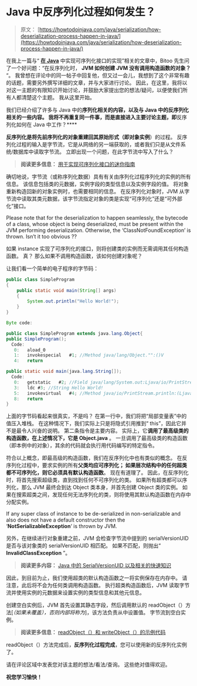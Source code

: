 # Java 中反序列化过程如何发生？

> 原文： [https://howtodoinjava.com/java/serialization/how-deserialization-process-happen-in-java/](https://howtodoinjava.com/java/serialization/how-deserialization-process-happen-in-java/)

在我上一篇与“ **[在 Java](//howtodoinjava.com/java/serialization/a-mini-guide-for-implementing-serializable-interface-in-java/ "A mini guide for implementing serializable interface in java")** 中实现可序列化接口的实现”相关的文章中，Bitoo 先生问了一个好问题：“在反序列化时， **JVM 如何创建 JVM 没有调用构造函数的对象？** “。 我曾想在评论中的同一帖子中回复他，但又过一会儿，我想到了这个非常有趣的话题，需要另外撰写详细的文章，并与大家进行讨论。 因此，在这里，我将以对这一主题的有限知识开始讨论，并鼓励大家提出您的想法/疑问，以便使我们所有人都清楚这个主题。 我从这里开始。

我们已经介绍了许多与 Java 中的**序列化相关的内容，以及与 Java 中的反序列化相关的一些内容。 我将不再重复同一件事，而是直接进入主要讨论主题，即**反序列化如何在 Java 中工作？****

**反序列化是将先前序列化的对象重建回其原始形式（即对象实例**）的过程。 反序列化过程的输入是字节流，它是从网络的另一端获取的，或者我们只是从文件系统/数据库中读取字节流。 立即出现一个问题，在此字节流中写入了什么？

> **阅读更多信息：** [用于实现可序列化接口的迷你指南](//howtodoinjava.com/java/serialization/a-mini-guide-for-implementing-serializable-interface-in-java/ "A mini guide for implementing serializable interface in java")

确切地说，字节流（或称序列化数据）具有有关由序列化过程序列化的实例的所有信息。 该信息包括类的元数据，实例字段的类型信息以及实例字段的值。 将对象重新构造回新的对象实例时，也需要相同的信息。 在反序列化对象时，JVM 从字节流中读取其类元数据，该字节流指定对象的类是实现“可序列化”还是“可外部化”接口。

Please note that for the deserialization to happen seamlessly, the bytecode of a class, whose object is being deserialized, must be present within the JVM performing deserialization. Otherwise, the ‘ClassNotFoundException’ is thrown. Isn’t it too obvious ??

如果 instance 实现了可序列化的接口，则将创建类的实例而无需调用其任何构造函数。 真？ 那么如果不调用构造函数，该如何创建对象呢？

让我们看一个简单的电子程序的字节码：

```java
public class SimpleProgram
{
    public static void main(String[] args)
    {
        System.out.println("Hello World!");
    }
}

Byte code:

public class SimpleProgram extends java.lang.Object{
public SimpleProgram();
  Code:
   0:	aload_0
   1:	invokespecial	#1; //Method java/lang/Object."":()V
   4:	return

public static void main(java.lang.String[]);
  Code:
   0:	getstatic	#2; //Field java/lang/System.out:Ljava/io/PrintStream;
   3:	ldc	#3; //String Hello World!
   5:	invokevirtual	#4; //Method java/io/PrintStream.println:(Ljava/lang/String;)V
   8:	return
}

```

上面的字节码看起来很真实，不是吗？ 在第一行中，我们将把“局部变量表”中的值压入堆栈。 在这种情况下，我们实际上只是将隐式引用推到“ this”，因此它并不是最令人兴奋的说明。 第二条指令是主要内容。 实际上，它**调用了最高级类的构造函数，在上述情况下，它是 Object.java** 。 一旦调用了最高级类的构造函数（即本例中的对象），其余的代码就会执行用代码编写的特定指令。

符合以上概念，即最高级的构造函数，我们在反序列化中也有类似的概念。 在反序列化过程中，要求实例的所有**父类均应可序列化； 如果层次结构中的任何超类都不可序列化，则它必须具有默认构造函数**。 现在有道理了。 因此，在反序列化时，将首先搜索超级类，直到找到任何不可序列化的类。 如果所有超类都可以序列化，那么 JVM 最终会到达 Object 类本身，并首先创建 Object 类的实例。 如果在搜索超类之间，发现任何无法序列化的类，则将使用其默认构造函数在内存中分配实例。

If any super class of instance to be de-serialized in non-serializable and also does not have a default constructor then the ‘**NotSerializableException**‘ is thrown by JVM.

另外，在继续进行对象重建之前，JVM 会检查字节流中提到的 serialVersionUID 是否与该对象类的 serialVersionUID 相匹配。 如果不匹配，则抛出“ **InvalidClassException** ”。

> **阅读更多内容：** [Java 中的 SerialVersionUID 以及相关的快速知识](//howtodoinjava.com/java/serialization/serialversionuid-in-java-and-related-fast-facts/ "SerialVersionUID in java and related fast facts")

因此，到目前为止，我们使用超类的默认构造函数之一将实例保存在内存中。 请注意，此后将不会为任何类调用构造函数。 执行超类构造函数后，JVM 读取字节流并使用实例的元数据来设置实例的类型信息和其他元信息。

创建空白实例后，JVM 首先设置其静态字段，然后调用默认的 readObject（）方法[*（如果未覆盖），否则内部将称为*]，该方法负责从中设置值。 字节流到空白实例。

> **阅读更多信息：** [readObject（）和 writeObject（）的示例代码](//howtodoinjava.com/java/serialization/transient-keyword-in-java-with-real-time-example/ "read object example")

readObject（）方法完成后，**反序列化过程完成**，您可以使用新的反序列化实例了。

请在评论区域中发表您对该主题的想法/看法/查询。 这些绝对值得欢迎。

**祝您学习愉快！**